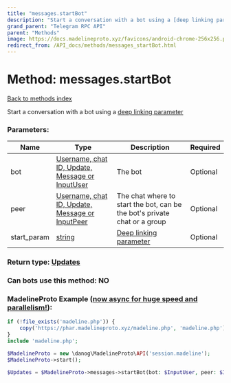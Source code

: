 ```yaml
---
title: "messages.startBot"
description: "Start a conversation with a bot using a [deep linking parameter](https://core.telegram.org/api/links#bot-links)"
grand_parent: "Telegram RPC API"
parent: "Methods"
image: https://docs.madelineproto.xyz/favicons/android-chrome-256x256.png
redirect_from: /API_docs/methods/messages_startBot.html
---
```

# Method: messages.startBot
[Back to methods index](index.html)



Start a conversation with a bot using a [deep linking parameter](https://core.telegram.org/api/links#bot-links)

### Parameters:

| Name     |    Type       | Description | Required |
|----------|---------------|-------------|----------|
|bot|[Username, chat ID, Update, Message or InputUser](/API_docs/types/InputUser.html) | The bot | Optional|
|peer|[Username, chat ID, Update, Message or InputPeer](/API_docs/types/InputPeer.html) | The chat where to start the bot, can be the bot's private chat or a group | Optional|
|start\_param|[string](/API_docs/types/string.html) | [Deep linking parameter](https://core.telegram.org/api/links#bot-links) | Optional|


### Return type: [Updates](/API_docs/types/Updates.html)

### Can bots use this method: **NO**


### MadelineProto Example ([now async for huge speed and parallelism!](https://docs.madelineproto.xyz/docs/ASYNC.html)):


```php
if (!file_exists('madeline.php')) {
    copy('https://phar.madelineproto.xyz/madeline.php', 'madeline.php');
}
include 'madeline.php';

$MadelineProto = new \danog\MadelineProto\API('session.madeline');
$MadelineProto->start();

$Updates = $MadelineProto->messages->startBot(bot: $InputUser, peer: $InputPeer, start_param: 'string', );
```

